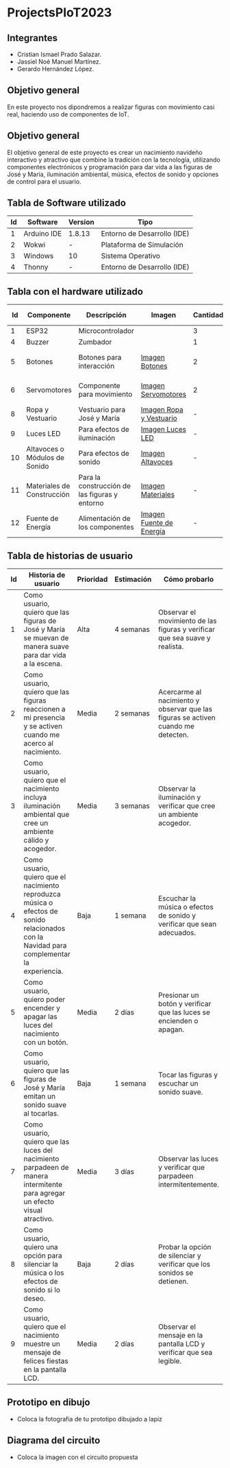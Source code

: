 # ProjectsPIoT2023
## Integrantes
- Cristian Ismael Prado Salazar.
- Jassiel Noé Manuel Martínez.
- Gerardo Hernández López.

## Objetivo general
En este proyecto nos dipondremos a realizar figuras con movimiento casi real, haciendo uso de componentes de IoT.

## Objetivo general
El objetivo general de este proyecto es crear un nacimiento navideño interactivo y atractivo que combine la tradición con la tecnología, utilizando componentes electrónicos y programación para dar vida a las figuras de José y María, iluminación ambiental, música, efectos de sonido y opciones de control para el usuario.


## Tabla de Software utilizado
| Id | Software         | Version | Tipo          |
|----|------------------|---------|---------------|
| 1  | Arduino IDE      | 1.8.13  | Entorno de Desarrollo (IDE) |
| 2  | Wokwi            | -       | Plataforma de Simulación |
| 3  | Windows          | 10      | Sistema Operativo |
| 4  | Thonny           | -       | Entorno de Desarrollo (IDE) |


## Tabla con el hardware utilizado
| Id | Componente       | Descripción | Imagen  | Cantidad | Costo total |
|----|------------------|-------------|---------|----------|-------------|
| 1  | ESP32            | Microcontrolador | | 3 | $600 |
| 4  | Buzzer | Zumbador | | 1 | $80 |
| 5  | Botones | Botones para interacción | [Imagen Botones](url_imagen_botones) | 2 | $1 (cada uno) |
| 6  | Servomotores | Componente para movimiento | [Imagen Servomotores](url_imagen_servo) | 2 | $6 (cada uno) |
| 8  | Ropa y Vestuario | Vestuario para José y María | [Imagen Ropa y Vestuario](url_imagen_ropa) | - | Variable |
| 9  | Luces LED | Para efectos de iluminación | [Imagen Luces LED](url_imagen_luces) | - | Variable |
| 10 | Altavoces o Módulos de Sonido | Para efectos de sonido | [Imagen Altavoces](url_imagen_altavoces) | - | Variable |
| 11 | Materiales de Construcción | Para la construcción de las figuras y entorno | [Imagen Materiales](url_imagen_materiales) | - | Variable |
| 12 | Fuente de Energía | Alimentación de los componentes | [Imagen Fuente de Energía](url_imagen_fuente) | - | Variable |


## Tabla de historias de usuario
| Id | Historia de usuario | Prioridad | Estimación | Cómo probarlo | Responsable |
|----|---------------------|-----------|------------|---------------|-------------|
| 1  | Como usuario, quiero que las figuras de José y María se muevan de manera suave para dar vida a la escena. | Alta | 4 semanas | Observar el movimiento de las figuras y verificar que sea suave y realista. | Equipo de desarrollo |
| 2  | Como usuario, quiero que las figuras reaccionen a mi presencia y se activen cuando me acerco al nacimiento. | Media | 2 semanas | Acercarme al nacimiento y observar que las figuras se activen cuando me detecten. | Equipo de desarrollo |
| 3  | Como usuario, quiero que el nacimiento incluya iluminación ambiental que cree un ambiente cálido y acogedor. | Media | 3 semanas | Observar la iluminación y verificar que cree un ambiente acogedor. | Equipo de desarrollo |
| 4  | Como usuario, quiero que el nacimiento reproduzca música o efectos de sonido relacionados con la Navidad para complementar la experiencia. | Baja | 1 semana | Escuchar la música o efectos de sonido y verificar que sean adecuados. | Equipo de desarrollo |
| 5  | Como usuario, quiero poder encender y apagar las luces del nacimiento con un botón. | Media | 2 días | Presionar un botón y verificar que las luces se encienden o apagan. | Equipo de desarrollo |
| 6  | Como usuario, quiero que las figuras de José y María emitan un sonido suave al tocarlas. | Baja | 1 semana | Tocar las figuras y escuchar un sonido suave. | Equipo de desarrollo |
| 7  | Como usuario, quiero que las luces del nacimiento parpadeen de manera intermitente para agregar un efecto visual atractivo. | Media | 3 días | Observar las luces y verificar que parpadeen intermitentemente. | Equipo de desarrollo |
| 8  | Como usuario, quiero una opción para silenciar la música o los efectos de sonido si lo deseo. | Baja | 2 días | Probar la opción de silenciar y verificar que los sonidos se detienen. | Equipo de desarrollo |
| 9 | Como usuario, quiero que el nacimiento muestre un mensaje de felices fiestas en la pantalla LCD. | Media | 2 días | Observar el mensaje en la pantalla LCD y verificar que sea legible. | Equipo de desarrollo |


## Prototipo en dibujo
- Coloca la fotografia de tu prototipo dibujado a lapiz

## Diagrama del circuito
- Coloca la imagen con el circuito propuesta

